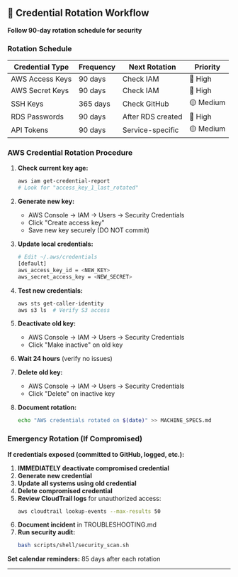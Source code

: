 ## 🔐 Credential Rotation Workflow

**Follow 90-day rotation schedule for security**

### Rotation Schedule

| Credential Type | Frequency | Next Rotation | Priority |
|-----------------|-----------|---------------|----------|
| AWS Access Keys | 90 days | Check IAM | 🔴 High |
| AWS Secret Keys | 90 days | Check IAM | 🔴 High |
| SSH Keys | 365 days | Check GitHub | 🟡 Medium |
| RDS Passwords | 90 days | After RDS created | 🔴 High |
| API Tokens | 90 days | Service-specific | 🟡 Medium |

### AWS Credential Rotation Procedure

1. **Check current key age:**
   ```bash
   aws iam get-credential-report
   # Look for "access_key_1_last_rotated"
   ```

2. **Generate new key:**
   - AWS Console → IAM → Users → Security Credentials
   - Click "Create access key"
   - Save new key securely (DO NOT commit)

3. **Update local credentials:**
   ```bash
   # Edit ~/.aws/credentials
   [default]
   aws_access_key_id = <NEW_KEY>
   aws_secret_access_key = <NEW_SECRET>
   ```

4. **Test new credentials:**
   ```bash
   aws sts get-caller-identity
   aws s3 ls  # Verify S3 access
   ```

5. **Deactivate old key:**
   - AWS Console → IAM → Users → Security Credentials
   - Click "Make inactive" on old key

6. **Wait 24 hours** (verify no issues)

7. **Delete old key:**
   - AWS Console → IAM → Users → Security Credentials
   - Click "Delete" on inactive key

8. **Document rotation:**
   ```bash
   echo "AWS credentials rotated on $(date)" >> MACHINE_SPECS.md
   ```

### Emergency Rotation (If Compromised)

**If credentials exposed (committed to GitHub, logged, etc.):**

1. **IMMEDIATELY deactivate compromised credential**
2. **Generate new credential**
3. **Update all systems using old credential**
4. **Delete compromised credential**
5. **Review CloudTrail logs** for unauthorized access:
   ```bash
   aws cloudtrail lookup-events --max-results 50
   ```
6. **Document incident** in TROUBLESHOOTING.md
7. **Run security audit:**
   ```bash
   bash scripts/shell/security_scan.sh
   ```

**Set calendar reminders:** 85 days after each rotation

---


